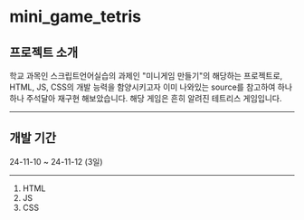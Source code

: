 # mini_game_tetris


## 프로젝트 소개

학교 과목인 스크립트언어실습의 과제인 "미니게임 만들기"의 해당하는 프로젝트로, HTML, JS, CSS의 개발 능력을 함양시키고자 이미 나와있는 source를 참고하여 하나하나 주석달아 재구현 해보았습니다. 해당 게임은 흔히 알려진 테트리스 게임입니다.

***

## 개발 기간

24-11-10 ~ 24-11-12 (3일)

***

1. HTML
2. JS
3. CSS


